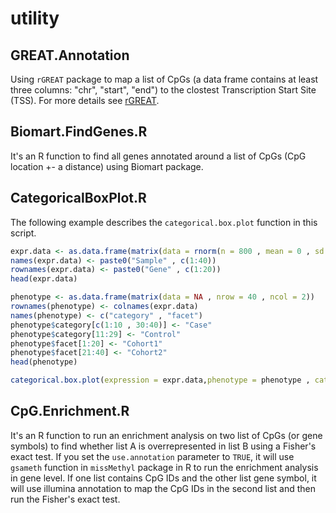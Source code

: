 # utility
## GREAT.Annotation
Using `rGREAT` package to map a list of CpGs (a data frame contains at least three columns: "chr", "start", "end") to the clostest Transcription Start Site (TSS). For more details see [rGREAT](https://jokergoo.github.io/rGREAT/index.html). 
## Biomart.FindGenes.R
It's an R function to find all genes annotated around a list of CpGs (CpG location +- a distance) using Biomart package. 
## CategoricalBoxPlot.R
The following example describes the `categorical.box.plot` function in this script. 

```R
expr.data <- as.data.frame(matrix(data = rnorm(n = 800 , mean = 0 , sd = 0.6), nrow = 20))
names(expr.data) <- paste0("Sample" , c(1:40))
rownames(expr.data) <- paste0("Gene" , c(1:20))
head(expr.data)

phenotype <- as.data.frame(matrix(data = NA , nrow = 40 , ncol = 2))
rownames(phenotype) <- colnames(expr.data)
names(phenotype) <- c("category" , "facet")
phenotype$category[c(1:10 , 30:40)] <- "Case"
phenotype$category[11:29] <- "Control"
phenotype$facet[1:20] <- "Cohort1"
phenotype$facet[21:40] <- "Cohort2"
head(phenotype)

categorical.box.plot(expression = expr.data,phenotype = phenotype , category.col = "category" , facet.col = "facet" , method = "mean")
```

## CpG.Enrichment.R
It's an R function to run an enrichment analysis on two list of CpGs (or gene symbols) to find whether list A is overrepresented in list B using a Fisher's exact test. If you set the `use.annotation` parameter to `TRUE`, it will use `gsameth` function in `missMethyl` package in R to run the enrichment analysis in gene level. 
If one list contains CpG IDs and the other list gene symbol, it will use illumina annotation to map the CpG IDs in the second list and then run the Fisher's exact test. 
